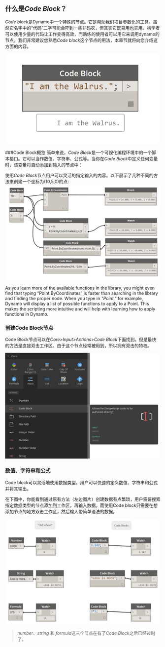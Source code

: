 ## 什么是*Code Block*？

*Code block*是Dynamo中一个特殊的节点。它是帮助我们项目参数化的工具。虽然它名字中的“代码”二字可能会吓到一些非码农，但其实它既易用也实用。初学者可以使用少量的代码让工作变得高效，而熟练的使用者可以用它来调用dynamo的节点。我们非常建议您熟悉*Code block*这个节点的用法，本章节就将向您介绍这方面的内容。

![Code Block Intro](images/7-1/daisy.png)

###Code Block概览
简单来说，*Code Block*是一个可视化编程环境中的一个脚本接口。它可以当作数值、字符串、公式等。当你在*Code Block*中定义任何变量时，该变量将自动添加到输入的节点中：

使用*Code Block*节点用户可以灵活的指定输入的内容。以下展示了几种不同的方法来创建一个坐标为(10,5,0)的点:
![Flexibility](images/7-2/flexibility.png)

As you learn more of the available functions in the library, you might even find that typing “Point.ByCoordinates” is faster than searching in the library and finding the proper node.  When you type in *"Point."* for example, Dynamo will display a list of possible functions to apply to a Point.  This makes the scripting more intuitive and will help with learning how to apply functions in Dynamo.

### 创建Code Block节点
Code Block节点可以在*Core>Input>Actions>Code Block*下面找到。但是最快的方法是直接双击工作区。由于这个节点经常被用到，所以拥有双击的特权。

![Code Block Intro](images/7-1/uicb.png)

### 数值、字符串和公式
Code block可以灵活地使用数据类型。用户可以快速的定义数值、字符串和公式并将其输出。

在下图中，你能看到通过原有方法（左边图片）创建数据有点繁琐，用户需要搜索指定数据类型的节点添加到工作区，再输入数据。而使用Code block只需要在想添加节点的地方双击工作区，然后输入带简单语法的数据。

![Obsolete Nodes](images/7-3/obsolete01.png)
>  *number*、*string* 和 *formula*这三个节点在有了*Code Block*之后已经过时了。

